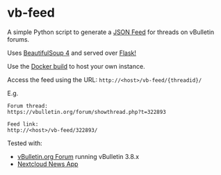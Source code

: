 # vb-feed
A simple Python script to generate a [JSON Feed](https://github.com/brentsimmons/JSONFeed) for threads on vBulletin forums.

Uses [BeautifulSoup 4](https://www.crummy.com/software/BeautifulSoup/) and served over [Flask!](https://github.com/pallets/flask/)

Use the [Docker build](https://hub.docker.com/r/leonghui/vb-feed) to host your own instance.

Access the feed using the URL: `http://<host>/vb-feed/{threadid}/`

E.g.
```
Forum thread:
https://vbulletin.org/forum/showthread.php?t=322893

Feed link:
http://<host>/vb-feed/322893/
```

Tested with:
- [vBulletin.org Forum](https://vbulletin.org/forum/) running vBulletin 3.8.x
- [Nextcloud News App](https://github.com/nextcloud/news)
